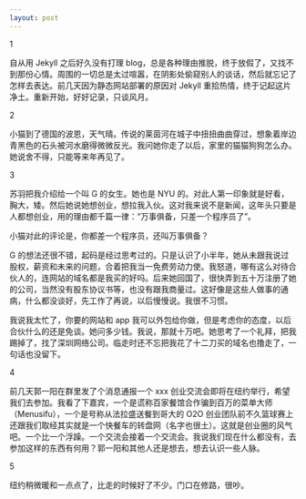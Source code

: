 ```yaml
---
layout: post
---
```


1

自从用 Jekyll 之后好久没有打理 blog，总是各种理由推脱，终于放假了，又找不到那份心情。周围的一切总是太过喧嚣，在阴影处偷窥别人的谈话，然后就忘记了怎样去表达。前几天因为静态网站部署的原因对 Jekyll 重拾热情，终于记起这片净土。重新开始，好好记录，只谈风月。

2

小猫到了德国的波恩，天气晴。传说的莱茵河在城子中扭扭曲曲穿过，想象着岸边青黑色的石头被河水磨得微微反光。我问她你走了以后，家里的猫猫狗狗怎么办。她说舍不得，只能等来年再见了。

3

苏羽把我介绍给一个叫 G 的女生。她也是 NYU 的。对此人第一印象就是好看，胸大，矮。然后她说她想创业，想拉我入伙。这对我来说不是新闻，这年头只要是人都想创业，用的理由都千篇一律：“万事俱备，只差一个程序员了”。

小猫对此的评论是，你都差一个程序员，还叫万事俱备？

G 的想法还很不错，起码是经过思考过的。只是认识了小半年，她从未跟我说过股权，薪资和未来的问题，合着把我当一免费劳动力使。我怒道，哪有这么对待合伙人的，连网站的域名都是我买的好吗。后来她回国了，很快弄到五十万注册了她的公司，当然没有股东协议书等，也没有跟我商量过。这好像是这些人做事的通病，什么都没谈好，先工作了再说，以后慢慢说。我很不习惯。

我说我太忙了，你要的网站和 app 我可以外包给你做，但是考虑你的态度，以后合伙什么的还是免谈。她问多少钱。我说，那就十万吧。她思考了一个礼拜，把我踢掉了，找了深圳网络公司。临走时还不忘把我花了十二刀买的域名也撸走了，一句话也没留下。

4

前几天郭一阳在群里发了个消息通报一个 xxx 创业交流会即将在纽约举行，希望我们去参加。我看了下嘉宾，一个是谎称百家餐馆合作骗到百万的菜单大师（Menusifu），一个是号称从法拉盛送餐到哥大的 O2O 创业团队前不久篮球赛上还跟我们取经其实就是一个快餐车的转盘网（名字也很土）。这就是创业圈的风气吧。一个比一个浮躁。一个交流会接着一个交流会。我说我们现在什么都没有，去参加这样的东西有何用？郭一阳和其他人还是想去，想去认识一些人脉。

5

纽约稍微暖和一点点了，比走的时候好了不少。门口在修路，很吵。
